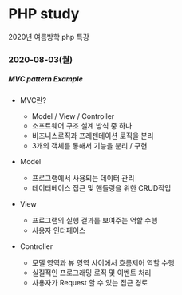 # PHP study
2020년 여름방학 php 특강

### 2020-08-03(월)

##### MVC pattern Example

- MVC란?
    - Model / View / Controller
    - 소프트웨어 구조 설계 방식 중 하나
    - 비즈니스로직과 프레젠테이션 로직을 분리
    - 3개의 객체를 통해서 기능을 분리 / 구현
    
- Model 
    - 프로그램에서 사용되는 데이터 관리
    - 데이터베이스 접근 및 핸들링을 위한 CRUD작업
    
- View
    - 프로그램의                실행 결과를 보여주는 역할 수행
    - 사용자 인터페이스
    
- Controller
    - 모델 영역과 뷰 영역 사이에서 흐름제어 역할 수행
    - 실질적인 프로그래밍 로직 및 이벤트 처리
    - 사용자가 Request 할 수 있는 접근 경로